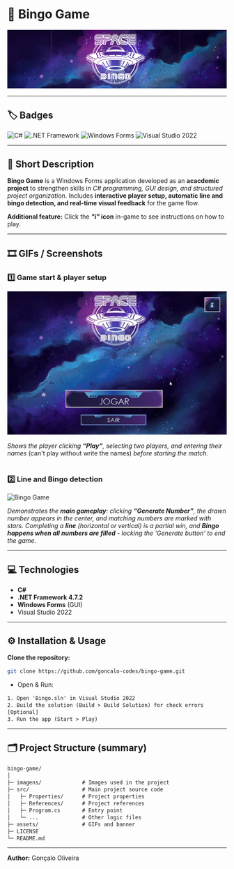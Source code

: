 # 🎲 Bingo Game

![Bingo Banner](./assets/banner.png)  

---

## 🏷️ Badges

![C#](https://img.shields.io/badge/C%23-239120?style=for-the-badge&logo=c-sharp&logoColor=white)
![.NET Framework](https://img.shields.io/badge/.NET_Framework-512BD4?style=for-the-badge&logo=.net&logoColor=white)
![Windows Forms](https://img.shields.io/badge/Windows_Forms-0078D7?style=for-the-badge&logo=windows&logoColor=white)
![Visual Studio 2022](https://img.shields.io/badge/Visual_Studio_2022-5C2D91?style=for-the-badge&logo=visual-studio&logoColor=white)

---

## 📝 Short Description

**Bingo Game** is a Windows Forms application developed as an **acacdemic project** to strengthen skills in <i>C# programming, GUI design, and structured project organization</i>. 
Includes **interactive player setup, automatic line and bingo detection, and real-time visual feedback** for the game flow.

**Additional feature:** Click the **<i>"i"</i> icon** in-game to see instructions on how to play.

---

## 🎞️ GIFs / Screenshots

**<h3>1️⃣ Game start & player setup</h3>**  
<p align="left">
  <img src="./assets/login2.gif" width="600" alt="Game start">
</p>
<i>Shows the player clicking <b>“Play”</b>, selecting two players, and entering their names</i> (can't play without write the names) <i>before starting the match.</i>
<br></br>

**<h3>2️⃣ Line and Bingo detection</h3>**  
<p align="left">
  <img src="./assets/bingo_final2.gif" width="600" alt="Bingo Game">
</p> 
<i>Demonstrates the <b>main gameplay</b>: clicking <b>“Generate Number”</b>, the drawn number appears in the center, and matching numbers are marked with stars. Completing a <b>line</b> (horizontal or vertical) is a partial win, and <b>Bingo happens when all numbers are filled</b> - locking the 'Generate button' to end the game.</i>
<br>

---

## 💻 Technologies

- **C#**  
- **.NET Framework 4.7.2**  
- **Windows Forms** (GUI)  
- Visual Studio 2022  

---

## ⚙️ Installation & Usage

**Clone the repository:**
```bash
git clone https://github.com/goncalo-codes/bingo-game.git
```
- Open & Run:

```text
1. Open 'Bingo.sln' in Visual Studio 2022
2. Build the solution (Build > Build Solution) for check errors [Optional]
3. Run the app (Start > Play)
```

---

## 🗂️ Project Structure (summary)

```text
bingo-game/
│
├─ imagens/             # Images used in the project
├─ src/                 # Main project source code
│   ├─ Properties/      # Project properties
│   ├─ References/      # Project references
│   ├─ Program.cs       # Entry point
│   └─ ...              # Other logic files
├─ assets/              # GIFs and banner
├─ LICENSE
└─ README.md
```

---

**Author:** Gonçalo Oliveira
